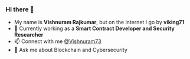 ### Hi there 👋

<!--
**vishnuram1999/vishnuram1999** is a ✨ _special_ ✨ repository because its `README.md` (this file) appears on your GitHub profile.

Here are some ideas to get you started:

- 🔭 I’m currently working on ...
- 🌱 I’m currently learning ...
- 👯 I’m looking to collaborate on ...
- 🤔 I’m looking for help with ...
- 💬 Ask me about ...
- 📫 How to reach me: ...
- 😄 Pronouns: ...
- ⚡ Fun fact: ...
-->
- My name is **Vishnuram Rajkumar**, but on the internet I go by **viking71**
- 🔭 Currently working as a **Smart Contract Developer and Security Researcher**
- 📫 Connect with me [@Vishnuram73](https://twitter.com/Vishnuram73)
- 💬 Ask me about Blockchain and Cybersecurity

